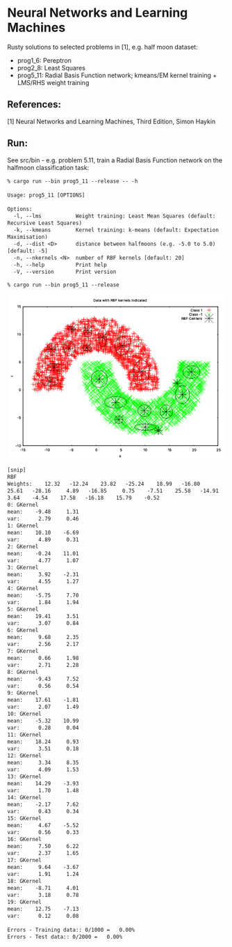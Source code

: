 Neural Networks and Learning Machines
===============

Rusty solutions to selected problems in [1], e.g. half moon dataset:

* prog1_6: Pereptron 
* prog2_8: Least Squares
* prog5_11: Radial Basis Function network; kmeans/EM kernel training + LMS/RHS weight training 

References:
-----------
[1] Neural Networks and Learning Machines, Third Edition, Simon Haykin

Run:
----

See src/bin - e.g. problem 5.11, train a Radial Basis Function network on the halfmoon classification task: 

```
% cargo run --bin prog5_11 --release -- -h

Usage: prog5_11 [OPTIONS]

Options:
  -l, --lms           Weight training: Least Mean Squares (default: Recursive Least Squares)
  -k, --kmeans        Kernel training: k-means (default: Expectation Maximisation)
  -d, --dist <D>      distance between halfmoons (e.g. -5.0 to 5.0) [default: -5]
  -n, --nkernels <N>  number of RBF kernels [default: 20]
  -h, --help          Print help
  -V, --version       Print version

```
```
% cargo run --bin prog5_11 --release
```

![PNG](https://raw.githubusercontent.com/jesper-olsen/nnlm/refs/heads/master/Assets/prog5_11_kernels.png)

```
[snip]
RBF
Weights:    12.32   -12.24    23.82   -25.24    18.99   -16.80    25.61   -28.16     4.89   -16.85     0.75    -7.51    25.58   -14.91     3.64    -4.54    17.58   -16.18    15.79    -0.52
0: GKernel
mean:    -9.48     1.31
var:      2.79     0.46
1: GKernel
mean:    10.10    -6.69
var:      4.89     0.31
2: GKernel
mean:    -0.24    11.01
var:      4.77     1.07
3: GKernel
mean:     3.92    -2.31
var:      4.55     1.27
4: GKernel
mean:    -5.75     7.70
var:      1.84     1.94
5: GKernel
mean:    19.41     3.51
var:      3.07     0.84
6: GKernel
mean:     9.68     2.35
var:      2.56     2.17
7: GKernel
mean:     0.66     1.98
var:      2.71     2.28
8: GKernel
mean:    -9.43     7.52
var:      0.56     0.54
9: GKernel
mean:    17.61    -1.81
var:      2.07     1.49
10: GKernel
mean:    -5.32    10.99
var:      0.28     0.04
11: GKernel
mean:    18.24     0.93
var:      3.51     0.18
12: GKernel
mean:     3.34     8.35
var:      4.09     1.53
13: GKernel
mean:    14.29    -3.93
var:      1.70     1.48
14: GKernel
mean:    -2.17     7.62
var:      0.43     0.34
15: GKernel
mean:     4.67    -5.52
var:      0.56     0.33
16: GKernel
mean:     7.50     6.22
var:      2.37     1.65
17: GKernel
mean:     9.64    -3.67
var:      1.91     1.24
18: GKernel
mean:    -8.71     4.01
var:      3.18     0.78
19: GKernel
mean:    12.75    -7.13
var:      0.12     0.08

Errors - Training data:: 0/1000 =   0.00%
Errors - Test data:: 0/2000 =   0.00%
```

